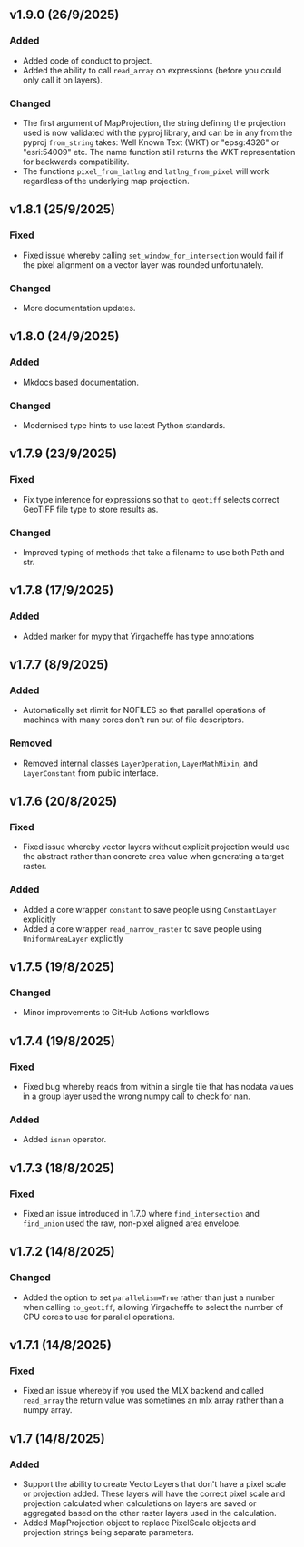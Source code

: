 ## v1.9.0 (26/9/2025)

### Added

* Added code of conduct to project.
* Added the ability to call `read_array` on expressions (before you could only call it on layers).

### Changed

* The first argument of MapProjection, the string defining the projection used is now validated with the pyproj library, and can be in any from the pyproj `from_string` takes: Well Known Text (WKT) or "epsg:4326" or "esri:54009" etc. The name function still returns the WKT representation for backwards compatibility.
* The functions `pixel_from_latlng` and `latlng_from_pixel` will work regardless of the underlying map projection.

## v1.8.1 (25/9/2025)

### Fixed

* Fixed issue whereby calling `set_window_for_intersection` would fail if the pixel alignment on a vector layer was rounded unfortunately.

### Changed

* More documentation updates.

## v1.8.0 (24/9/2025)

### Added

* Mkdocs based documentation.

### Changed

* Modernised type hints to use latest Python standards.

## v1.7.9 (23/9/2025)

### Fixed

* Fix type inference for expressions so that `to_geotiff` selects correct GeoTIFF file type to store results as.

### Changed

* Improved typing of methods that take a filename to use both Path and str.

## v1.7.8 (17/9/2025)

### Added

* Added marker for mypy that Yirgacheffe has type annotations

## v1.7.7 (8/9/2025)

### Added

* Automatically set rlimit for NOFILES so that parallel operations of machines with many cores don't run out of file descriptors.

### Removed

* Removed internal classes `LayerOperation`, `LayerMathMixin`, and `LayerConstant` from public interface.

## v1.7.6 (20/8/2025)

### Fixed

* Fixed issue whereby vector layers without explicit projection would use the abstract rather than concrete area value when generating a target raster.

### Added

* Added a core wrapper `constant` to save people using `ConstantLayer` explicitly
* Added a core wrapper `read_narrow_raster` to save people using `UniformAreaLayer` explicitly

## v1.7.5 (19/8/2025)

### Changed

* Minor improvements to GitHub Actions workflows

## v1.7.4 (19/8/2025)

### Fixed

* Fixed bug whereby reads from within a single tile that has nodata values in a group layer used the wrong numpy call to check for nan.

### Added

* Added `isnan` operator.

## v1.7.3 (18/8/2025)

### Fixed

* Fixed an issue introduced in 1.7.0 where `find_intersection` and `find_union` used the raw, non-pixel aligned area envelope.

## v1.7.2 (14/8/2025)

### Changed

* Added the option to set `parallelism=True` rather than just a number when calling `to_geotiff`, allowing Yirgacheffe to select the number of CPU cores to use for parallel operations.

## v1.7.1 (14/8/2025)

### Fixed

* Fixed an issue whereby if you used the MLX backend and called `read_array` the return value was sometimes an mlx array rather than a numpy array.

## v1.7 (14/8/2025)

### Added

* Support the ability to create VectorLayers that don't have a pixel scale or projection added. These layers will have the correct pixel scale and projection calculated when calculations on layers are saved or aggregated based on the other raster layers used in the calculation.
* Added MapProjection object to replace PixelScale objects and projection strings being separate parameters.
